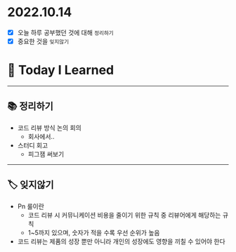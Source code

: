 # 2022.10.14

- [x]  오늘 하루 공부했던 것에 대해 `정리하기`
- [x]  중요한 것을 `잊지않기`

# 🚩 Today I Learned

---

## 📚 정리하기

- 코드 리뷰 방식 논의 회의
    - 회사에서..
- 스터디 회고
    - 피그잼 써보기

---

## 🏷 잊지않기

- Pn 룰이란
    - 코드 리뷰 시 커뮤니케이션 비용을 줄이기 위한 규칙 중 리뷰어에게 해당하는 규칙
    - 1~5까지 있으며, 숫자가 적을 수록 우선 순위가 높음
- 코드 리뷰는 제품의 성장 뿐만 아니라 개인의 성장에도 영향을 끼칠 수 있어야 한다
